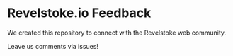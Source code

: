 Revelstoke.io Feedback
======================

We created this repository to connect with the Revelstoke web community.

Leave us comments via issues!
